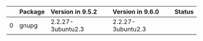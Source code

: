 <!-- markdown-link-check-disable -->

|    | Package   | Version in 9.5.2   | Version in 9.6.0   | Status   |
|---:|:----------|:-------------------|:-------------------|:---------|
|  0 | gnupg     | 2.2.27-3ubuntu2.3  | 2.2.27-3ubuntu2.3  |          |